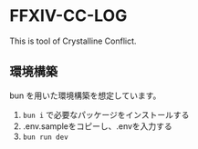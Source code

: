# FFXIV-CC-LOG

This is tool of Crystalline Conflict.

## 環境構築

bun を用いた環境構築を想定しています。

1. `bun i` で必要なパッケージをインストールする
2. .env.sampleをコピーし、.envを入力する
3. `bun run dev`
